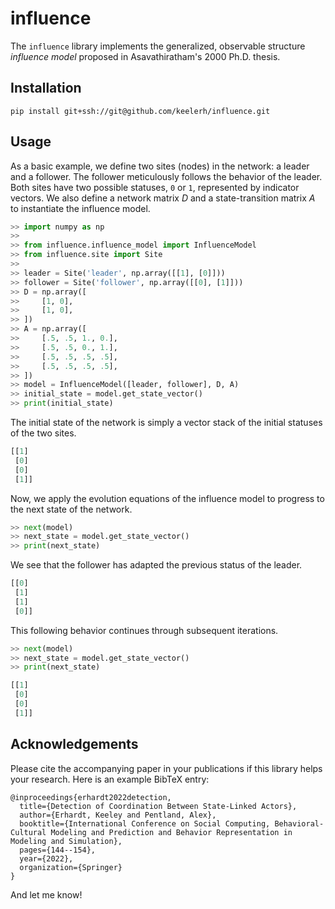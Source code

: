 # influence

The `influence` library implements the generalized, observable structure _influence model_ proposed in Asavathiratham's 2000 Ph.D. thesis.

## Installation

```
pip install git+ssh://git@github.com/keelerh/influence.git
```

## Usage

As a basic example, we define two sites (nodes) in the network: a leader and a follower. The follower meticulously
follows the behavior of the leader. Both sites have two possible statuses, `0` or `1`, represented by indicator
vectors. We also define a network matrix $D$ and a state-transition matrix $A$ to instantiate the influence model.

```python
>> import numpy as np
>>
>> from influence.influence_model import InfluenceModel
>> from influence.site import Site
>>
>> leader = Site('leader', np.array([[1], [0]]))
>> follower = Site('follower', np.array([[0], [1]]))
>> D = np.array([
>>     [1, 0],
>>     [1, 0],
>> ])
>> A = np.array([
>>     [.5, .5, 1., 0.],
>>     [.5, .5, 0., 1.],
>>     [.5, .5, .5, .5],
>>     [.5, .5, .5, .5],
>> ])
>> model = InfluenceModel([leader, follower], D, A)
>> initial_state = model.get_state_vector()
>> print(initial_state)
```

The initial state of the network is simply a vector stack of the initial statuses of the two sites.

```python
[[1]
 [0]
 [0]
 [1]]
```

Now, we apply the evolution equations of the influence model to progress to the next state of the network.

```python
>> next(model)
>> next_state = model.get_state_vector()
>> print(next_state)
```

We see that the follower has adapted the previous status of the leader.

```python
[[0]
 [1]
 [1]
 [0]]
```

This following behavior continues through subsequent iterations.

```python
>> next(model)
>> next_state = model.get_state_vector()
>> print(next_state)
```

```python
[[1]
 [0]
 [0]
 [1]]
```

## Acknowledgements

Please cite the accompanying paper in your publications if this library helps your research. Here is an example BibTeX entry:

```
@inproceedings{erhardt2022detection,
  title={Detection of Coordination Between State-Linked Actors},
  author={Erhardt, Keeley and Pentland, Alex},
  booktitle={International Conference on Social Computing, Behavioral-Cultural Modeling and Prediction and Behavior Representation in Modeling and Simulation},
  pages={144--154},
  year={2022},
  organization={Springer}
}
```

And let me know!
